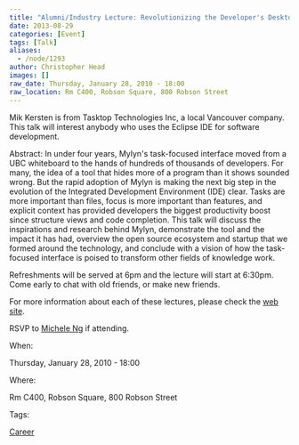 ```yaml
---
title: "Alumni/Industry Lecture: Revolutionizing the Developer's Desktop with the Task-Focused Interface"
date: 2013-08-29
categories: [Event]
tags: [Talk]
aliases:
  - /node/1293
author: Christopher Head
images: []
raw_date: Thursday, January 28, 2010 - 18:00
raw_location: Rm C400, Robson Square, 800 Robson Street
---
```


Mik Kersten is from Tasktop Technologies Inc, a local Vancouver company. This talk will interest anybody who uses the Eclipse IDE for software development.

Abstract: In under four years, Mylyn's task-focused interface moved from a UBC whiteboard to the hands of hundreds of thousands of developers. For many, the idea of a tool that hides more of a program than it shows sounded wrong. But the rapid adoption of Mylyn is making the next big step in the evolution of the Integrated Development Environment (IDE) clear. Tasks are more important than files, focus is more important than features, and explicit context has provided developers the biggest productivity boost since structure views and code completion. This talk will discuss the inspirations and research behind Mylyn, demonstrate the tool and the impact it has had, overview the open source ecosystem and startup that we formed around the technology, and conclude with a vision of how the task-focused interface is poised to transform other fields of knowledge work.

Refreshments will be served at 6pm and the lecture will start at 6:30pm. Come early to chat with old friends, or make new friends.

For more information about each of these lectures, please check the [web site](http://www.cs.ubc.ca/news/press/AlumniLectureSeries.shtml).

RSVP to [Michele Ng](/cdn-cgi/l/email-protection#f4999a93b49787da819697da9795) if attending.

When: 

Thursday, January 28, 2010 - 18:00

Where: 

Rm C400, Robson Square, 800 Robson Street

Tags: 

[Career](/career)
